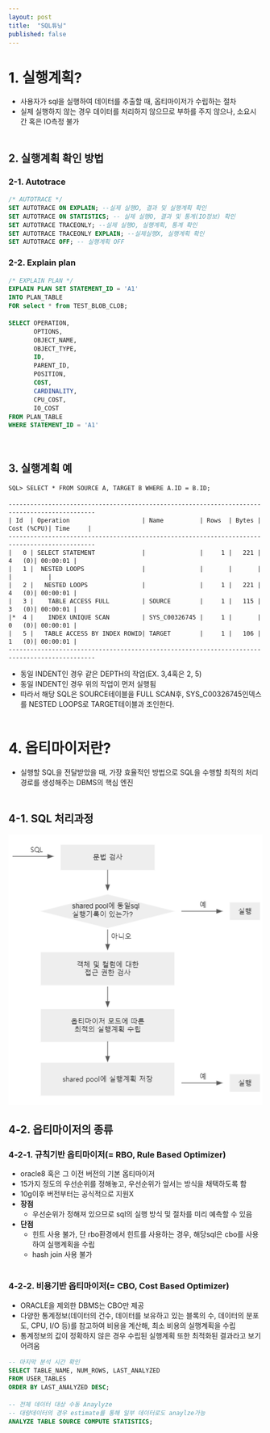 ```yaml
---
layout: post
title:  "SQL튜닝"
published: false
---
```


# 1. 실행계획?
- 사용자가 sql을 실행하여 데이터를 추출할 때, 옵티마이저가 수립하는 절차
- 실제 실행하지 않는 경우 데이터를 처리하지 않으므로 부하를 주지 않으나, 소요시간 혹은 IO측정 불가
<br><br>


  
## 2. 실행계획 확인 방법
### 2-1. Autotrace
```sql
/* AUTOTRACE */
SET AUTOTRACE ON EXPLAIN; --실제 실행O, 결과 및 실행계획 확인
SET AUTOTRACE ON STATISTICS; -- 실제 실행O, 결과 및 통계(IO정보) 확인
SET AUTOTRACE TRACEONLY; --실제 실행O, 실행계획, 통계 확인
SET AUTOTRACE TRACEONLY EXPLAIN; --실제실행X, 실행계획 확인
SET AUTOTRACE OFF; -- 실행계획 OFF
```

### 2-2. Explain plan
```sql
/* EXPLAIN PLAN */
EXPLAIN PLAN SET STATEMENT_ID = 'A1'
INTO PLAN_TABLE
FOR select * from TEST_BLOB_CLOB;

SELECT OPERATION,
       OPTIONS,
       OBJECT_NAME,
       OBJECT_TYPE,
       ID,
       PARENT_ID,
       POSITION,
       COST,
       CARDINALITY,
       CPU_COST,
       IO_COST
FROM PLAN_TABLE
WHERE STATEMENT_ID = 'A1'
```
<br>

## 3. 실행계획 예
```
SQL> SELECT * FROM SOURCE A, TARGET B WHERE A.ID = B.ID;

----------------------------------------------------------------------------------------------
| Id  | Operation                    | Name          | Rows  | Bytes | Cost (%CPU)| Time     |
----------------------------------------------------------------------------------------------
|   0 | SELECT STATEMENT             |               |     1 |   221 |     4   (0)| 00:00:01 |
|   1 |  NESTED LOOPS                |               |       |       |            |          |
|   2 |   NESTED LOOPS               |               |     1 |   221 |     4   (0)| 00:00:01 |
|   3 |    TABLE ACCESS FULL         | SOURCE        |     1 |   115 |     3   (0)| 00:00:01 |
|*  4 |    INDEX UNIQUE SCAN         | SYS_C00326745 |     1 |       |     0   (0)| 00:00:01 |
|   5 |   TABLE ACCESS BY INDEX ROWID| TARGET        |     1 |   106 |     1   (0)| 00:00:01 |
----------------------------------------------------------------------------------------------
```
- 동일 INDENT인 경우 같은 DEPTH의 작업(EX. 3,4혹은 2, 5)
- 동일 INDENT인 경우 위의 작업이 먼저 실행됨
- 따라서 해당 SQL은 SOURCE테이블을 FULL SCAN후, SYS_C00326745인덱스를 NESTED LOOPS로 TARGET테이블과 조인한다.
<br><br>
  

# 4. 옵티마이저란?
- 실행할 SQL을 전달받았을 때, 가장 효율적인 방법으로 SQL을 수행할 최적의 처리 경로를 생성해주는 DBMS의 핵심 엔진
<br><br>
  
## 4-1. SQL 처리과정
![img.png](/assets/images/sql-optimizer.png)
<br>

## 4-2. 옵티마이저의 종류
### 4-2-1. 규칙기반 옵티마이저(= RBO, Rule Based Optimizer)
- oracle8 혹은 그 이전 버전의 기본 옵티마이저
- 15가지 정도의 우선순위를 정해놓고, 우선순위가 앞서는 방식을 채택하도록 함
- 10g이후 버전부터는 공식적으로 지원X
- **장점**
  - 우선순위가 정해져 있으므로 sql의 실행 방식 및 절차를 미리 예측할 수 있음
- **단점**
  - 힌트 사용 불가, 단 rbo환경에서 힌트를 사용하는 경우, 해당sql은 cbo를 사용하여 실행계획을 수립
  - hash join 사용 불가
<br><br>
    

### 4-2-2. 비용기반 옵티마이저(= CBO, Cost Based Optimizer)
- ORACLE을 제외한 DBMS는 CBO만 제공
- 다양한 통계정보(데이터의 건수, 데이터를 보유하고 있는 블록의 수, 데이터의 분포도, CPU, I/O 등)를 참고하여 비용을 계산해, 최소 비용의 실행계획을 수립
- 통계정보의 값이 정확하지 않은 경우 수립된 실행계획 또한 최적화된 결과라고 보기 어려움

```sql
-- 마지막 분석 시간 확인
SELECT TABLE_NAME, NUM_ROWS, LAST_ANALYZED
FROM USER_TABLES
ORDER BY LAST_ANALYZED DESC;

-- 전체 데이터 대상 수동 Anaylyze
-- 대량데이터의 경우 estimate를 통해 일부 데이터로도 anaylze가능
ANALYZE TABLE SOURCE COMPUTE STATISTICS;
```
